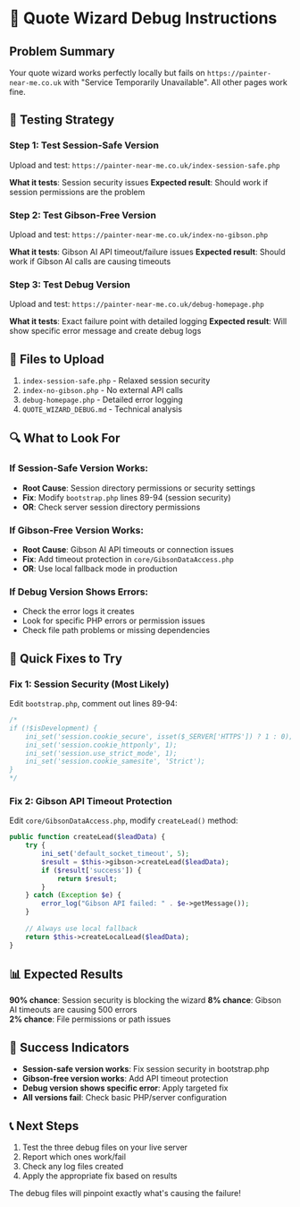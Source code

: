 # 🔧 Quote Wizard Debug Instructions

## Problem Summary
Your quote wizard works perfectly locally but fails on `https://painter-near-me.co.uk` with "Service Temporarily Unavailable". All other pages work fine.

## 🎯 Testing Strategy

### Step 1: Test Session-Safe Version
Upload and test: `https://painter-near-me.co.uk/index-session-safe.php`

**What it tests**: Session security issues
**Expected result**: Should work if session permissions are the problem

### Step 2: Test Gibson-Free Version  
Upload and test: `https://painter-near-me.co.uk/index-no-gibson.php`

**What it tests**: Gibson AI API timeout/failure issues
**Expected result**: Should work if Gibson AI calls are causing timeouts

### Step 3: Test Debug Version
Upload and test: `https://painter-near-me.co.uk/debug-homepage.php`

**What it tests**: Exact failure point with detailed logging
**Expected result**: Will show specific error message and create debug logs

## 📁 Files to Upload

1. `index-session-safe.php` - Relaxed session security
2. `index-no-gibson.php` - No external API calls  
3. `debug-homepage.php` - Detailed error logging
4. `QUOTE_WIZARD_DEBUG.md` - Technical analysis

## 🔍 What to Look For

### If Session-Safe Version Works:
- **Root Cause**: Session directory permissions or security settings
- **Fix**: Modify `bootstrap.php` lines 89-94 (session security)
- **OR**: Check server session directory permissions

### If Gibson-Free Version Works:
- **Root Cause**: Gibson AI API timeouts or connection issues
- **Fix**: Add timeout protection in `core/GibsonDataAccess.php`
- **OR**: Use local fallback mode in production

### If Debug Version Shows Errors:
- Check the error logs it creates
- Look for specific PHP errors or permission issues
- Check file path problems or missing dependencies

## 🚀 Quick Fixes to Try

### Fix 1: Session Security (Most Likely)
Edit `bootstrap.php`, comment out lines 89-94:
```php
/*
if (!$isDevelopment) {
    ini_set('session.cookie_secure', isset($_SERVER['HTTPS']) ? 1 : 0);
    ini_set('session.cookie_httponly', 1);
    ini_set('session.use_strict_mode', 1);
    ini_set('session.cookie_samesite', 'Strict');
}
*/
```

### Fix 2: Gibson API Timeout Protection
Edit `core/GibsonDataAccess.php`, modify `createLead()` method:
```php
public function createLead($leadData) {
    try {
        ini_set('default_socket_timeout', 5);
        $result = $this->gibson->createLead($leadData);
        if ($result['success']) {
            return $result;
        }
    } catch (Exception $e) {
        error_log("Gibson API failed: " . $e->getMessage());
    }
    
    // Always use local fallback
    return $this->createLocalLead($leadData);
}
```

## 📊 Expected Results

**90% chance**: Session security is blocking the wizard
**8% chance**: Gibson AI timeouts are causing 500 errors  
**2% chance**: File permissions or path issues

## 🎉 Success Indicators

- **Session-safe version works**: Fix session security in bootstrap.php
- **Gibson-free version works**: Add API timeout protection
- **Debug version shows specific error**: Apply targeted fix
- **All versions fail**: Check basic PHP/server configuration

## 📞 Next Steps

1. Test the three debug files on your live server
2. Report which ones work/fail
3. Check any log files created
4. Apply the appropriate fix based on results

The debug files will pinpoint exactly what's causing the failure! 